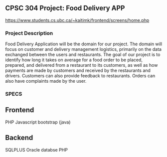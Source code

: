 ## CPSC 304 Project: Food Delivery APP

https://www.students.cs.ubc.ca/~kaitimk/frontend/screens/home.php

### Project Description
Food Delivery Application will be the domain for our project. The domain will focus on  customer and delivery management
logistics, primarily on the data exchanged between the users and restaurants.  The goal of our project is to identify
how long it takes on average for a food order to be placed, prepared, and delivered from a restaurant to its customers,
as well as how payments are made by customers and received by the restaurants and drivers. Customers can also provide
feedback to restaurants. Orders can also have complaints made by the user.


### SPECS 

## Frontend 
PHP 
Javascript 
bootstrap (java) 

## Backend 
SQLPLUS Oracle databse 
PHP 

